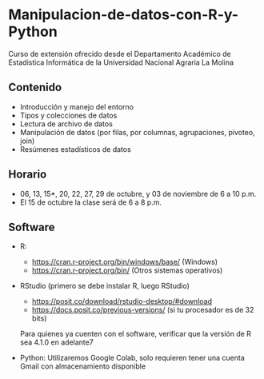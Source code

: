 # Manipulacion-de-datos-con-R-y-Python

Curso de extensión ofrecido desde el Departamento Académico de Estadistica Informática de la Universidad Nacional Agraria La Molina

## Contenido

- Introducción y manejo del entorno
- Tipos y colecciones de datos
- Lectura de archivo de datos
- Manipulación de datos (por filas, por columnas, agrupaciones, pivoteo, join)
- Resúmenes estadísticos de datos

## Horario

- 06, 13, 15*, 20, 22, 27,  29 de octubre, y 03 de noviembre de 6 a 10 p.m.
- El 15 de octubre la clase será de 6 a 8 p.m.

## Software

- R:
  - https://cran.r-project.org/bin/windows/base/ (Windows)
  - https://cran.r-project.org/bin/ (Otros sistemas operativos)
- RStudio (primero se debe instalar R, luego RStudio)
  - https://posit.co/download/rstudio-desktop/#download
  - https://docs.posit.co/previous-versions/ (si tu procesador es de 32 bits)

  Para quienes ya cuenten con el software, verificar que la versión de R sea 4.1.0 en adelante7

- Python:
    Utilizaremos Google Colab, solo requieren tener una cuenta Gmail con almacenamiento disponible
